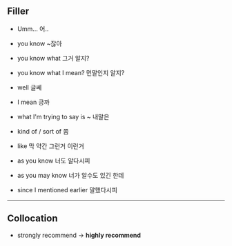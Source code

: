 ## Filler
- Umm... 어..
- you know ~잖아
- you know what 그거 알지?
- you know what I mean? 먼말인지 알지?
- well 글쎄
- I mean 긍까
- what I'm trying to say is ~ 내말은
- kind of / sort of 쫌
- like 막 약간 그런거 이런거

- as you know 너도 알다시피
- as you may know 너가 알수도 있긴 한데
- since I mentioned earlier 말했다시피

---
## Collocation
- strongly recommend -> **highly recommend**
 